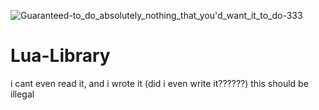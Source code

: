 ![Guaranteed-to_do_absolutely_nothing_that_you'd_want_it_to_do-333](https://github.com/user-attachments/assets/54c73cac-5e1f-42c9-a6c0-291677b15df9)
# Lua-Library
i cant even read it, and i wrote it (did i even write it??????)
this should be illegal 



